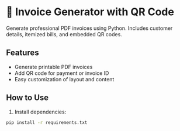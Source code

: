 # 🧾 Invoice Generator with QR Code

Generate professional PDF invoices using Python. Includes customer details, itemized bills, and embedded QR codes.

## Features
- Generate printable PDF invoices
- Add QR code for payment or invoice ID
- Easy customization of layout and content

## How to Use
1. Install dependencies:
```bash
pip install -r requirements.txt
